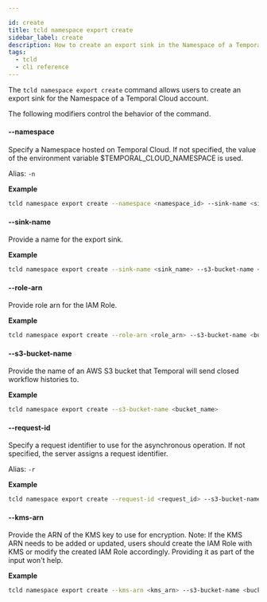 ```yaml
---

id: create
title: tcld namespace export create
sidebar_label: create
description: How to create an export sink in the Namespace of a Temporal Cloud account using tcld.
tags:
  - tcld
  - cli reference
---
```


The `tcld namespace export create` command allows users to create an export sink for the Namespace of a Temporal Cloud account.

The following modifiers control the behavior of the command.

#### --namespace

Specify a Namespace hosted on Temporal Cloud.
If not specified, the value of the environment variable $TEMPORAL_CLOUD_NAMESPACE is used.

Alias: `-n`

**Example**

```bash
tcld namespace export create --namespace <namespace_id> --sink-name <sink_name> --s3-bucket-name <bucket_name>
```

#### --sink-name

Provide a name for the export sink.

**Example**

```bash
tcld namespace export create --sink-name <sink_name> --s3-bucket-name <bucket_name>
```

#### --role-arn

Provide role arn for the IAM Role.

**Example**

```bash
tcld namespace export create --role-arn <role_arn> --s3-bucket-name <bucket_name>
```

#### --s3-bucket-name

Provide the name of an AWS S3 bucket that Temporal will send closed workflow histories to.

**Example**

```bash
tcld namespace export create --s3-bucket-name <bucket_name>
```

#### --request-id

Specify a request identifier to use for the asynchronous operation.
If not specified, the server assigns a request identifier.

Alias: `-r`

**Example**

```bash
tcld namespace export create --request-id <request_id> --s3-bucket-name <bucket_name>
```

#### --kms-arn

Provide the ARN of the KMS key to use for encryption. Note: If the KMS ARN needs to be added or updated, users should create the IAM Role with KMS or modify the created IAM Role accordingly. Providing it as part of the input won't help.

**Example**

```bash
tcld namespace export create --kms-arn <kms_arn> --s3-bucket-name <bucket_name>
```
